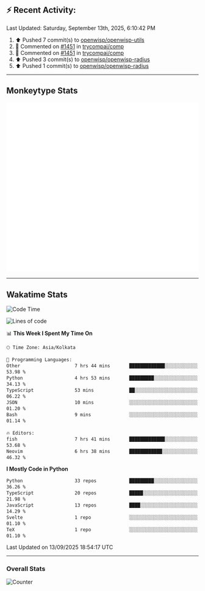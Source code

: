 ## :zap: Recent Activity:
<!--RECENT_ACTIVITY:last_update-->
Last Updated: Saturday, September 13th, 2025, 6:10:42 PM
<!--RECENT_ACTIVITY:last_update_end-->
<!--RECENT_ACTIVITY:start-->
1. ⬆️ Pushed 7 commit(s) to [openwisp/openwisp-utils](https://github.com/openwisp/openwisp-utils)<br>
2. 💬 Commented on [#1451](https://github.com/trycompai/comp/pull/1451#issuecomment-3270325420) in [trycompai/comp](https://github.com/trycompai/comp)<br>
3. 💬 Commented on [#1451](https://github.com/trycompai/comp/pull/1451#issuecomment-3270303994) in [trycompai/comp](https://github.com/trycompai/comp)<br>
4. ⬆️ Pushed 3 commit(s) to [openwisp/openwisp-radius](https://github.com/openwisp/openwisp-radius)<br>
5. ⬆️ Pushed 1 commit(s) to [openwisp/openwisp-radius](https://github.com/openwisp/openwisp-radius)<br>
<!--RECENT_ACTIVITY:end-->

---

## Monkeytype Stats
<a href="https://monkeytype.com/profile/dhanus">
  <img src="https://raw.githubusercontent.com/Dhanus3133/Dhanus3133/monkeytype/monkeytype-lb.svg" alt="Monkeytype Profile" />
</a>

---

## Wakatime Stats
<!--START_SECTION:waka-->
![Code Time](http://img.shields.io/badge/Code%20Time-3%2C093%20hrs%205%20mins-blue)

![Lines of code](https://img.shields.io/badge/From%20Hello%20World%20I%27ve%20Written-4.9%20million%20lines%20of%20code-blue)

📊 **This Week I Spent My Time On** 

```text
🕑︎ Time Zone: Asia/Kolkata

💬 Programming Languages: 
Other                    7 hrs 44 mins       █████████████░░░░░░░░░░░░   53.98 % 
Python                   4 hrs 53 mins       █████████░░░░░░░░░░░░░░░░   34.13 % 
TypeScript               53 mins             ██░░░░░░░░░░░░░░░░░░░░░░░   06.22 % 
JSON                     10 mins             ░░░░░░░░░░░░░░░░░░░░░░░░░   01.20 % 
Bash                     9 mins              ░░░░░░░░░░░░░░░░░░░░░░░░░   01.14 % 

🔥 Editors: 
fish                     7 hrs 41 mins       █████████████░░░░░░░░░░░░   53.68 % 
Neovim                   6 hrs 38 mins       ████████████░░░░░░░░░░░░░   46.32 % 
```

**I Mostly Code in Python** 

```text
Python                   33 repos            █████████░░░░░░░░░░░░░░░░   36.26 % 
TypeScript               20 repos            █████░░░░░░░░░░░░░░░░░░░░   21.98 % 
JavaScript               13 repos            ████░░░░░░░░░░░░░░░░░░░░░   14.29 % 
Svelte                   1 repo              ░░░░░░░░░░░░░░░░░░░░░░░░░   01.10 % 
TeX                      1 repo              ░░░░░░░░░░░░░░░░░░░░░░░░░   01.10 % 
```




 Last Updated on 13/09/2025 18:54:17 UTC
<!--END_SECTION:waka-->
---

### Overall Stats

<img src="https://moe-counter.glitch.me/get/@Dhanus3133?theme=asoul" alt="Counter" />
